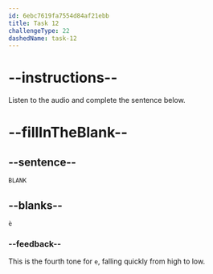 ```yaml
---
id: 6ebc7619fa7554d84af21ebb
title: Task 12
challengeType: 22
dashedName: task-12
---
```


<!-- (Audio) A: è -->

# --instructions--

Listen to the audio and complete the sentence below.

# --fillInTheBlank--

## --sentence--

`BLANK`

## --blanks--

`è`

### --feedback--

This is the fourth tone for `e`, falling quickly from high to low.
